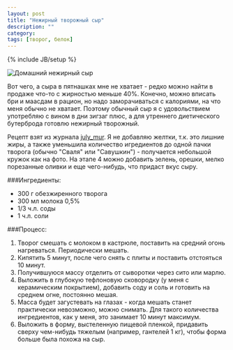 ```yaml
---
layout: post
title: "Нежирный творожный сыр"
description: ""
category: 
tags: [творог, белок]
---
```

{% include JB/setup %}

![Домашний нежирный сыр](http://a.aboo.ru/a/cheese.jpg)

Вот чего, а сыра в	 пятнашках мне не хватает - редко можно найти в продаже что-то с жирностью меньше 40%. Конечно, можно вписать бри и маасдам в рацион, но  надо заморачиваться с калориями, на что меня обычно не хватает. Поэтому обычный сыр я с удовольствием употребляю с вином в дни зигзаг плюс, а для утреннего диетического бутерброда готовлю нежирный творожный.

Рецепт взят из журнала [july_mur](http://july-mur.livejournal.com/129915.html). Я не добавляю желтки, т.к. это лишние жиры, а также уменьшила количество игредиентов до одной пачки творога (обычно "Сваля" или "Савушкин") - получается небольшой кружок как на фото.
На этапе 4 можно добавить зелень, орешки, мелко порезанные оливки и еще чего-нибудь, что придаст вкус сыру. 

###Ингредиенты:
- 300 г обезжиренного творога 
- 300 мл молока 0,5%
- 1/3 ч.л. соды
- 1 ч.л. соли

###Процесс:
1. Творог смешать с молоком в кастрюле, поставить на средний огонь нагреваться. Периодически мешать.
2. Кипятить 5 минут, после чего снять с плиты и поставить отстояться 10 минут.
3. Получившуюся массу отделить от сыворотки через сито или марлю.
4. Выложить в глубокую тефлоновую сковородку (у меня с керамическим покрытием), добавить соду и соль и готовить на среднем огне, постоянно мешая.
5. Масса будет загустевать на глазах - когда мешать станет практически невозможно, можно снимать. Для такого количества ингредиентов, как у меня, это занимает 10 минут максимум.  
6. Выложить в форму, выстеленную пищевой пленкой, придавить сверху чем-нибудь тяжелым (например, гантелей 1 кг), чтобы форма больше была похожа на сыр.